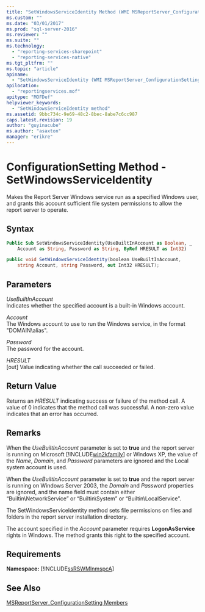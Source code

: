 ```yaml
---
title: "SetWindowsServiceIdentity Method (WMI MSReportServer_ConfigurationSetting) | Microsoft Docs"
ms.custom: ""
ms.date: "03/01/2017"
ms.prod: "sql-server-2016"
ms.reviewer: ""
ms.suite: ""
ms.technology: 
  - "reporting-services-sharepoint"
  - "reporting-services-native"
ms.tgt_pltfrm: ""
ms.topic: "article"
apiname: 
  - "SetWindowsServiceIdentity (WMI MSReportServer_ConfigurationSetting Class)"
apilocation: 
  - "reportingservices.mof"
apitype: "MOFDef"
helpviewer_keywords: 
  - "SetWindowsServiceIdentity method"
ms.assetid: 9bbc734c-9e69-48c2-8bec-8abe7c6cc987
caps.latest.revision: 19
author: "guyinacube"
ms.author: "asaxton"
manager: "erikre"
---
```

# ConfigurationSetting Method - SetWindowsServiceIdentity
  Makes the Report Server Windows service run as a specified Windows user, and grants this account sufficient file system permissions to allow the report server to operate.  
  
## Syntax  
  
```vb  
Public Sub SetWindowsServiceIdentity(UseBuiltInAccount as Boolean, _  
    Account as String, Password as String, ByRef HRESULT as Int32)  
```  
  
```csharp  
public void SetWindowsServiceIdentity(boolean UseBuiltInAccount,   
    string Account, string Password, out Int32 HRESULT);  
```  
  
## Parameters  
 *UseBuiltInAccount*  
 Indicates whether the specified account is a built-in Windows account.  
  
 *Account*  
 The Windows account to use to run the Windows service, in the format "DOMAIN\alias".  
  
 *Password*  
 The password for the account.  
  
 *HRESULT*  
 [out] Value indicating whether the call succeeded or failed.  
  
## Return Value  
 Returns an *HRESULT* indicating success or failure of the method call. A value of 0 indicates that the method call was successful. A non-zero value indicates that an error has occurred.  
  
## Remarks  
 When the *UseBuiltInAccount* parameter is set to **true** and the report server is running on Microsoft [!INCLUDE[win2kfamily](../../includes/win2kfamily-md.md)] or Windows XP, the value of the *Name*, *Domain*, and *Password* parameters are ignored and the Local system account is used.  
  
 When the *UseBuiltInAccount* parameter is set to **true** and the report server is running on Windows Server 2003, the *Domain* and *Password* properties are ignored, and the name field must contain either “Builtin\NetworkService” or “Builtin\System” or “Builtin\LocalService”.  
  
 The SetWindowsServiceIdentity method sets file permissions on files and folders in the report server installation directory.  
  
 The account specified in the *Account* parameter requires **LogonAsService** rights in Windows. The method grants this right to the specified account.  
  
## Requirements  
 **Namespace:** [!INCLUDE[ssRSWMInmspcA](../../includes/ssrswminmspca-md.md)]  
  
## See Also  
 [MSReportServer_ConfigurationSetting Members](../../reporting-services/wmi-provider-library-reference/msreportserver-configurationsetting-members.md)  
  
  
